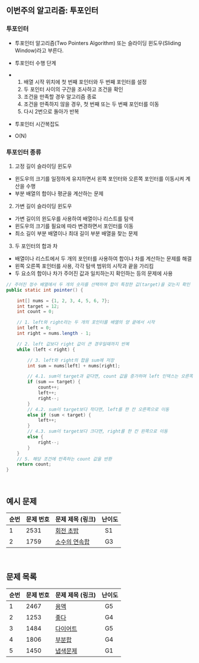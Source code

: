 ## 이번주의 알고리즘: 투포인터

### 투포인터

- 투포인터 알고리즘(Two Pointers Algorithm) 또는 슬라이딩 윈도우(Sliding Window)라고 부른다.
- 투포인터 수행 단계
- 1. 배열 시작 위치에 첫 번째 포인터와 두 번째 포인터를 설정
  2. 두 포인터 사이의 구간을 조사하고 조건을 확인
  3. 조건을 만족할 경우 알고리즘 종료
  4. 조건을 만족하지 않을 경우, 첫 번째 또는 두 번째 포인터를 이동
  5. 다시 2번으로 돌아가 반복
 
-  투포인터 시간복잡도
-  O(N)

### 투포인터 종류
1. 고정 길이 슬라이딩 윈도우
- 윈도우의 크기를 일정하게 유지하면서 왼쪽 포인터와 오른쪽 포인터를 이동시켜 계산을 수행
- 부분 배열의 합이나 평균을 계산하는 문제
  
2. 가변 길이 슬라이딩 윈도우
- 가변 길이의 윈도우를 사용하여 배열이나 리스트를 탐색
- 윈도우의 크기를 필요에 따라 변경하면서 포인터를 이동
- 최소 길이 부분 배열이나 최대 길이 부분 배열을 찾는 문제

3. 두 포인터의 합과 차
- 배열이나 리스트에서 두 개의 포인터를 사용하여 합이나 차를 계산하는 문제를 해결
- 왼쪽 오른쪽 포인터를 사용, 각각 탐색 범위의 시작과 끝을 가리킴
- 두 요소의 합이나 차가 주어진 값과 일치하는지 확인하는 등의 문제에 사용

```java
// 주어진 정수 배열에서 두 개의 숫자를 선택하여 합이 특정한 값(target)을 갖는지 확인
public static int pointer() {

    int[] nums = {1, 2, 3, 4, 5, 6, 7};
    int target = 12;
    int count = 0;

    // 1. left와 right라는 두 개의 포인터를 배열의 양 끝에서 시작
    int left = 0;
    int right = nums.length - 1;

    // 2. left 값보다 right 값이 큰 경우일때까지 반복
    while (left < right) {

        // 3. left와 right의 합을 sum에 저장
        int sum = nums[left] + nums[right];

        // 4.1. sum이 target과 같다면, count 값을 증가하며 left 인덱스는 오른쪽으로 이동하며 right 인덱스는 왼쪽으로 이동
        if (sum == target) {
            count++;
            left++;
            right--;
        }
        // 4.2. sum이 target보다 작다면, left를 한 칸 오른쪽으로 이동
        else if (sum < target) {
            left++;
        }
        // 4.3. sum이 target보다 크다면, right를 한 칸 왼쪽으로 이동
        else {
            right--;
        }
    }
    // 5. 해당 조건에 만족하는 count 값을 반환
    return count;
}
```

<br>

## 예시 문제

| **순번** | **문제 번호** | **문제 제목 (링크)**                                  | 난이도             | 
|--------|-----------|-------------------------------------------------|-----------------| 
| 1      | 2531      | [회전 초밥](https://www.acmicpc.net/problem/2531) | &nbsp; S1 |
| 2      | 1759      | [소수의 연속합](https://www.acmicpc.net/problem/1644)  | &nbsp; G3 |

<br>

## 문제 목록

| **순번** | **문제 번호** | **문제 제목 (링크)**                                         | 난이도             | 
|--------|-----------|--------------------------------------------------------|-----------------| 
| 1      | 2467      | [용액](https://www.acmicpc.net/problem/2467) | &nbsp; G5 |
| 2      | 1253     | [좋다](https://www.acmicpc.net/problem/1253)          | &nbsp; G4 |
| 3      | 1484      | [다이어트](https://www.acmicpc.net/problem/1484)           | &nbsp; G5 |
| 4      | 1806      | [부분합](https://www.acmicpc.net/problem/1806)             | &nbsp; G4 |
| 5      | 1450      | [냅색문제](https://www.acmicpc.net/problem/1450)        | &nbsp; G1 |

<br>
<br>


